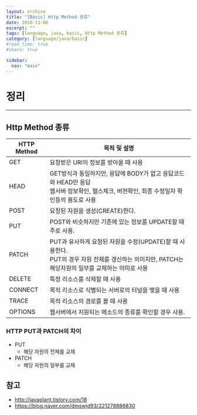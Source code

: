 ```yaml
---
layout: archive
title: "[Basic] Http Method 종류"
date: 2018-11-06
excerpt: ""
tags: [language, java, basic, Http Method 종류]
category: [language/java/basic]
#read_time: true
#share: true

sidebar:
  nav: "main"
---
```


# 정리

* * *

## Http Method 종류

| HTTP Method | 목적 및 설명                                                                                                                                       |
|-------------|----------------------------------------------------------------------------------------------------------------------------------------------------|
| GET         | 요청받은 URI의 정보를 받아올 때 사용                                                                                                               |
| HEAD        | GET방식과 동일하지만, 응답에 BODY가 없고 응답코드와 HEAD만 응답 <br/> 웹서버 정보확인, 헬스체크, 버젼확인, 최종 수정일자 확인등의 용도로 사용            |
| POST        | 요청된 자원을 생성(CREATE)한다.                                                                                                                    |
| PUT         | POST와 비슷하지만 기존에 있는 정보를 UPDATE할 때 주로 사용.                                                                                        |
| PATCH       | PUT과 유사하게 요청된 자원을 수정(UPDATE)할 때 사용한다.  <br/> PUT의 경우 자원 전체를 갱신하는 의미지만, PATCH는 해당자원의 일부를 교체하는 의미로 사용 |
| DELETE      | 특정 리소스를 삭제할 때 사용                                                                                                                       |
| CONNECT     | 목적 리소스로 식별되는 서버로의 터널을 맺을 때 사용                                                                                                |
| TRACE       | 목적 리소스의 경로를 볼 때 사용                                                                                                                    |
| OPTIONS     | 웹서버에서 지원되는 메소드의 종류를 확인할 경우 사용.                                                                                              |

### HTTP PUT과 PATCH의 차이

* PUT
  * 해당 자원의 전체를 교체
* PATCH
  * 해당 자원의 일부를 교체

## 참고

* <http://javaplant.tistory.com/18>
* <https://blog.naver.com/dmswjd93/221278886830>